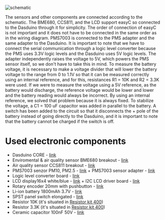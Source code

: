 ![schematic](https://user-images.githubusercontent.com/80395378/207919256-e3b7d9b5-aca6-479f-8404-6642e3403a64.jpg)

The sensors and other components are connected according to the schematic. The BME680, CCS811, and the LCD support easyC so connected to the Dasduino through it for simplicity. The order of connection of easyC is not important and it does not have to be connected in the same order as in the wiring diagram. PMS7003 is connected to the PMS adapter and the same adapter to the Dasduino. It is important to note that we have to connect the serial communication through a logic level converter because the PMS uses 3.3V logic levels and the Dasduino uses 5V logic levels. The adapter independently raises the voltage to 5V, which powers the PMS sensor itself, so we don't have to take this in mind. To measure the battery voltage, it is necessary to make a voltage divider that will lower the battery voltage to the range from 0 to 1.1V so that it can be measured correctly using an internal reference, and for this, resistances R1 = 10K and R2 = 3.3K were used. If we were to measure the voltage using a 5V reference, as the battery would discharge, the reference voltage would be lower and lower and the battery reading would always be incorrect. By using an internal reference, we solved that problem because it is always fixed. To stabilize the voltage, a C1 = 100 uF capacitor was added in parallel to the battery. A switch has been added to the circuit so that it disconnects the + pole of the battery instead of going directly to the Dasduino, and it is important to note that the battery cannot be charged if the switch is off.

# Used electronic components

* Dasduino CORE - [link](https://soldered.com/product/dasduino-core-2/)
* Enviromental & air quality sensor BME680 breakout - [link](https://soldered.com/product/senzor-kvalitete-zraka-i-okoline-bme680-2/)
* Air quality sensor CCS811 breakout - [link](https://soldered.com/product/senzor-kvalitete-zraka-ccs811-2/)
* PMS7003 senzor PM10, PM2.5 - [link](https://soldered.com/hr/proizvod/pms7003-senzor-pm10-pm2-5/) + PMS7003 sensor adapter - [link](https://soldered.com/product/adapter-za-pms7003-senzor-2/)
* Logic level converter board - [link](https://soldered.com/product/pretvarac-logickih-razina-2/)
* LCD display16x4 white/blue - [link](https://soldered.com/product/lcd-ekran-16x4-bijelo-plavi-2/) + I2C LCD driver board - [link](https://soldered.com/hr/proizvod/i2c-lcd-driver-board/)
* Rotary encoder 20mm with pushbutton - [link](https://soldered.com/product/rotary-encoder-20mm-s-pushbuttonom-2/)
* Li-ion battery 1800mAh 3.7V - [link](https://soldered.com/product/li-ion-baterija-1800mah-3-7v-2/)
* SPST panel switch elongated - [link](https://soldered.com/product/spst-panel-prekidac-duguljasti-2/)
* Resistor 10K (it's situated in [Resistor kit 400](https://soldered.com/product/set-otpornika-400-2/))
* Resistor 3.3K (it's situated in [Resistor kit 400](https://soldered.com/product/set-otpornika-400-2/))
* Ceramic capacitor 100nF 50V - [link](https://soldered.com/product/keramicki-kondenzator-100nf-50v-2/)